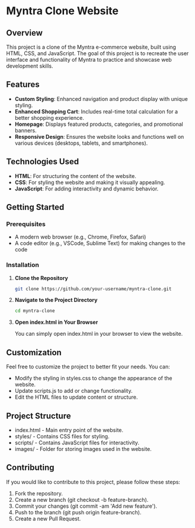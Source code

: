 # Myntra Clone Website

## Overview

This project is a clone of the Myntra e-commerce website, built using HTML, CSS, and JavaScript. The goal of this project is to recreate the user interface and functionality of Myntra to practice and showcase web development skills.

## Features

- **Custom Styling**: Enhanced navigation and product display with unique styling.
- **Enhanced Shopping Cart**: Includes real-time total calculation for a better shopping experience.
- **Homepage**: Displays featured products, categories, and promotional banners.
- **Responsive Design**: Ensures the website looks and functions well on various devices (desktops, tablets, and smartphones).

## Technologies Used

- **HTML**: For structuring the content of the website.
- **CSS**: For styling the website and making it visually appealing.
- **JavaScript**: For adding interactivity and dynamic behavior.

## Getting Started

### Prerequisites

- A modern web browser (e.g., Chrome, Firefox, Safari)
- A code editor (e.g., VSCode, Sublime Text) for making changes to the code

### Installation

1. **Clone the Repository**

   ```bash
   git clone https://github.com/your-username/myntra-clone.git

2. **Navigate to the Project Directory**

   ```bash
   cd myntra-clone
3. **Open index.html in Your Browser**

   You can simply open index.html in your browser to view the website.

## Customization

Feel free to customize the project to better fit your needs. You can:

- Modify the styling in styles.css to change the appearance of the website.
- Update scripts.js to add or change functionality.
- Edit the HTML files to update content or structure.

## Project Structure
- index.html - Main entry point of the website.
- styles/ - Contains CSS files for styling.
- scripts/ - Contains JavaScript files for interactivity.
- images/ - Folder for storing images used in the website.

## Contributing

If you would like to contribute to this project, please follow these steps:

1. Fork the repository.
2. Create a new branch (git checkout -b feature-branch).
3. Commit your changes (git commit -am 'Add new feature').
4. Push to the branch (git push origin feature-branch).
5. Create a new Pull Request.
